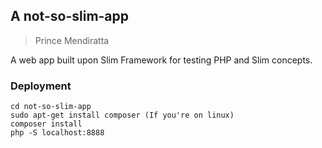 ## A not-so-slim-app
> Prince Mendiratta

A web app built upon Slim Framework for testing PHP and Slim concepts.

### Deployment
```git clone git@github.com:Prince-Mendiratta/not-so-slim-app.git
cd not-so-slim-app
sudo apt-get install composer (If you're on linux)
composer install
php -S localhost:8888
```